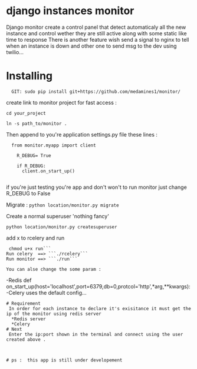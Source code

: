 # django instances monitor
Django monitor create a control panel that detect automaticaly all the 
new instance and control wether they are still active along with some 
static like time to response 
There is another feature wish send a signal to nginx to tell when an 
instance is down and other one to send msg to the dev using twilio...
# Installing
``` 
  GIT: sudo pip install git+https://github.com/medamines1/monitor/
```
create link to monitor project for fast access :

  ```
  cd your_project

  ln -s path_to/monitor . 
  ```
  

Then append to you're application settings.py file  these lines :

```  
  from monitor.myapp import client

    R_DEBUG= True
     
    if R_DEBUG:
      client.on_start_up()
    
```
if you're just testing you're app and don't won't to run monitor just change R_DEBUG to False

Migrate :
  ```python location/monitor.py migrate```
  
Create a normal superuser 'nothing fancy'

  ```python location/monitor.py createsuperuser```
 
 add x to rcelery and run 
   ``` chmod u+x rcelery
    chmod u+x run```
Run celery  ==> ```./rcelery```
Run monitor ==> ```./run```

You can alse change the some param : 
```
-Redis
  def on_start_up(host='localhost',port=6379,db=0,protcol='http',*arg,**kwargs):
-Celery 
  uses the default config...
```
# Requirement
 In order for each instance to declare it's exisitance it must get the 
ip of the monitor using redis server
  *Redis server
  *Celery
# Next
 Enter the ip:port shown in the terminal and connect using the user created above .



# ps :  this app is still under developement
